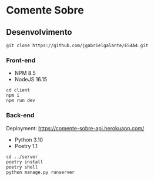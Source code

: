 # Comente Sobre

## Desenvolvimento

```
git clone https://github.com/jgabrielgalante/ES4A4.git
```

### Front-end

- NPM 8.5
- NodeJS 16.15

```
cd client
npm i
npm run dev
```

### Back-end

Deployment: https://comente-sobre-api.herokuapp.com/

- Python 3.10
- Poetry 1.1

```
cd ../server
poetry install
poetry shell
python manage.py runserver
```
